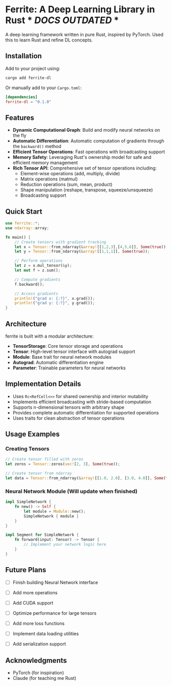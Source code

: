 # Ferrite: A Deep Learning Library in Rust * *DOCS OUTDATED* *

A deep learning framework written in pure Rust, inspired by PyTorch. Used this to learn Rust and refine DL concepts.

## Installation

Add to your project using:
```bash
cargo add ferrite-dl
```

Or manually add to your `Cargo.toml`:
```toml
[dependencies]
ferrite-dl = "0.1.0"
```

## Features

- **Dynamic Computational Graph**: Build and modify neural networks on the fly
- **Automatic Differentiation**: Automatic computation of gradients through the `backward()` method
- **Efficient Tensor Operations**: Fast operations with broadcasting support
- **Memory Safety**: Leveraging Rust's ownership model for safe and efficient memory management
- **Rich Tensor API**: Comprehensive set of tensor operations including:
  - Element-wise operations (add, multiply, divide)
  - Matrix operations (matmul)
  - Reduction operations (sum, mean, product)
  - Shape manipulation (reshape, transpose, squeeze/unsqueeze)
  - Broadcasting support

## Quick Start

```rust
use ferrite::*;
use ndarray::array;

fn main() {
    // Create tensors with gradient tracking
    let x = Tensor::from_ndarray(&array![[1,2,3],[4,5,6]], Some(true));
    let y = Tensor::from_ndarray(&array![[1,1,1]], Some(true));

    // Perform operations
    let z = x.mul_tensor(&y);
    let mut f = z.sum();

    // Compute gradients
    f.backward();

    // Access gradients
    println!("grad x: {:?}", x.grad());
    println!("grad y: {:?}", y.grad());
}
```

## Architecture

ferrite is built with a modular architecture:

- **TensorStorage**: Core tensor storage and operations
- **Tensor**: High-level tensor interface with autograd support
- **Module**: Base trait for neural network modules
- **Autograd**: Automatic differentiation engine
- **Parameter**: Trainable parameters for neural networks

## Implementation Details

- Uses `Rc<RefCell<>>` for shared ownership and interior mutability
- Implements efficient broadcasting with stride-based computation
- Supports n-dimensional tensors with arbitrary shape
- Provides complete automatic differentiation for supported operations
- Uses traits for clean abstraction of tensor operations

## Usage Examples

### Creating Tensors

```rust
// Create tensor filled with zeros
let zeros = Tensor::zeros(vec![2, 3], Some(true));

// Create tensor from ndarray
let data = Tensor::from_ndarray(&array![[1.0, 2.0], [3.0, 4.0]], Some(true));
```

### Neural Network Module (Will update when finished)

```rust
impl SimpleNetwork {
    fn new() -> Self {
        let module = Module::new();
        SimpleNetwork { module }
    }
}

impl Segment for SimpleNetwork {
    fn forward(input: Tensor) -> Tensor {
        // Implement your network logic here
    }
}
```

## Future Plans

- [ ] Finish building Neural Network interface
- [ ] Add more operations
- [ ] Add CUDA support
- [ ] Optimize performance for large tensors
- [ ] Add more loss functions
- [ ] Implement data loading utilities
- [ ] Add serialization support


## Acknowledgments

- PyTorch (for inspiration)
- Claude (for teaching me Rust)
